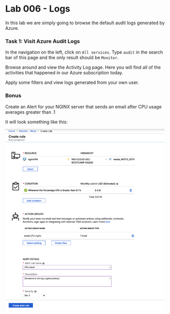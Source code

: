# Lab 006 - Logs

In this lab we are simply going to browse the default audit logs generated by Azure.

### Task 1: Visit Azure Audit Logs
In the navigation on the left, click on `All services`. Type `audit` in the search bar of this page and the only result should be `Monitor`.

Browse around and view the Activity Log page. Here you will find all of the activities that happened in our Azure subscription today.

Apply some filters and view logs generated from your own user.

### Bonus
Create an Alert for your NGINX server that sends an email after CPU usage averages greater than .1

It will look something like this:

![Alert](../images/create-alert.png?raw=true "Alert")